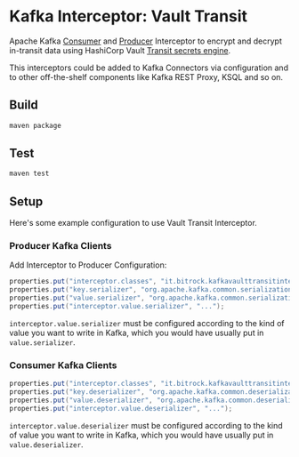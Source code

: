 # Kafka Interceptor: Vault Transit

Apache Kafka [Consumer](https://kafka.apache.org/25/javadoc/org/apache/kafka/clients/consumer/ConsumerInterceptor.html)
and
[Producer](https://kafka.apache.org/25/javadoc/org/apache/kafka/clients/producer/ProducerInterceptor.html)
Interceptor to encrypt and decrypt in-transit data using HashiCorp Vault [Transit secrets engine](https://www.vaultproject.io/docs/secrets/transit).

This interceptors could be added to Kafka Connectors via configuration and to other off-the-shelf components like Kafka REST Proxy, KSQL and so on.

## Build

```bash
maven package
```

## Test

```bash
maven test
```

## Setup

Here's some example configuration to use Vault Transit Interceptor.

### Producer Kafka Clients

Add Interceptor to Producer Configuration:

```java
properties.put("interceptor.classes", "it.bitrock.kafkavaulttransitinterceptor.EncryptingProducerInterceptor");
properties.put("key.serializer", "org.apache.kafka.common.serialization.StringSerializer");
properties.put("value.serializer", "org.apache.kafka.common.serialization.StringSerializer");
properties.put("interceptor.value.serializer", "...");
```

`interceptor.value.serializer` must be configured according to the kind of value you want to write in Kafka, which you would have usually put in `value.serializer`.

### Consumer Kafka Clients

```java
properties.put("interceptor.classes", "it.bitrock.kafkavaulttransitinterceptor.DecryptingConsumerInterceptor");
properties.put("key.deserializer", "org.apache.kafka.common.deserialization.StringDeserializer");
properties.put("value.deserializer", "org.apache.kafka.common.deserialization.StringDeserializer");
properties.put("interceptor.value.deserializer", "...");
```

`interceptor.value.deserializer` must be configured according to the kind of value you want to write in Kafka, which you would have usually put in `value.deserializer`.
